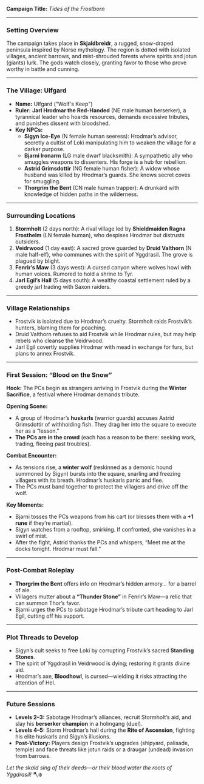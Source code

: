 **Campaign Title:** *Tides of the Frostborn*  

---

### **Setting Overview**  
The campaign takes place in **Skjaldbreidr**, a rugged, snow-draped peninsula inspired by Norse mythology. The region is dotted with isolated villages, ancient barrows, and mist-shrouded forests where spirits and jotun (giants) lurk. The gods watch closely, granting favor to those who prove worthy in battle and cunning.  

---

### **The Village: Ulfgard**  
- **Name:** Ulfgard ("Wolf's Keep")  
- **Ruler:** **Jarl Hrodmar the Red-Handed** (NE male human berserker), a tyrannical leader who hoards resources, demands excessive tributes, and punishes dissent with bloodshed.  
- **Key NPCs:**  
  - **Sigyn Ice-Eye** (N female human seeress): Hrodmar’s advisor, secretly a cultist of Loki manipulating him to weaken the village for a darker purpose.  
  - **Bjarni Ironarm** (LG male dwarf blacksmith): A sympathetic ally who smuggles weapons to dissenters. His forge is a hub for rebellion.  
  - **Astrid Grimsdottir** (NG female human fisher): A widow whose husband was killed by Hrodmar’s guards. She knows secret coves for smuggling.  
  - **Thorgrim the Bent** (CN male human trapper): A drunkard with knowledge of hidden paths in the wilderness.  

---

### **Surrounding Locations**  
1. **Stormholt** (2 days north): A rival village led by **Shieldmaiden Ragna Frosthelm** (LN female human), who despises Hrodmar but distrusts outsiders.  
2. **Veidrwood** (1 day east): A sacred grove guarded by **Druid Valthorn** (N male half-elf), who communes with the spirit of Yggdrasil. The grove is plagued by blight.  
3. **Fenrir’s Maw** (3 days west): A cursed canyon where wolves howl with human voices. Rumored to hold a shrine to Tyr.  
4. **Jarl Egil’s Hall** (5 days south): A wealthy coastal settlement ruled by a greedy jarl trading with Saxon raiders.  

---

### **Village Relationships**  
- Frostvik is isolated due to Hrodmar’s cruelty. Stormholt raids Frostvik’s hunters, blaming them for poaching.  
- Druid Valthorn refuses to aid Frostvik while Hrodmar rules, but may help rebels who cleanse the Veidrwood.  
- Jarl Egil covertly supplies Hrodmar with mead in exchange for furs, but plans to annex Frostvik.  

---

### **First Session: “Blood on the Snow”**  
**Hook:** The PCs begin as strangers arriving in Frostvik during the **Winter Sacrifice**, a festival where Hrodmar demands tribute.  

**Opening Scene:**  
- A group of Hrodmar’s **huskarls** (warrior guards) accuses Astrid Grimsdottir of withholding fish. They drag her into the square to execute her as a “lesson.”  
- **The PCs are in the crowd** (each has a reason to be there: seeking work, trading, fleeing past troubles).  

**Combat Encounter:**  
- As tensions rise, a **winter wolf** (reskinned as a demonic hound summoned by Sigyn) bursts into the square, snarling and freezing villagers with its breath. Hrodmar’s huskarls panic and flee.  
- The PCs must band together to protect the villagers and drive off the wolf.  

**Key Moments:**  
- Bjarni tosses the PCs weapons from his cart (or blesses them with a **+1 rune** if they’re martial).  
- Sigyn watches from a rooftop, smirking. If confronted, she vanishes in a swirl of mist.  
- After the fight, Astrid thanks the PCs and whispers, “Meet me at the docks tonight. Hrodmar must fall.”  

---

### **Post-Combat Roleplay**  
- **Thorgrim the Bent** offers info on Hrodmar’s hidden armory… for a barrel of ale.  
- Villagers mutter about a **“Thunder Stone”** in Fenrir’s Maw—a relic that can summon Thor’s favor.  
- Bjarni urges the PCs to sabotage Hrodmar’s tribute cart heading to Jarl Egil, cutting off his support.  

---

### **Plot Threads to Develop**  
- Sigyn’s cult seeks to free Loki by corrupting Frostvik’s sacred **Standing Stones**.  
- The spirit of Yggdrasil in Veidrwood is dying; restoring it grants divine aid.  
- Hrodmar’s axe, **Bloodhowl**, is cursed—wielding it risks attracting the attention of Hel.  

---

### **Future Sessions**  
- **Levels 2–3:** Sabotage Hrodmar’s alliances, recruit Stormholt’s aid, and slay his **berserker champion** in a holmgang (duel).  
- **Levels 4–5:** Storm Hrodmar’s hall during the **Rite of Ascension**, fighting his elite huskarls and Sigyn’s illusions.  
- **Post-Victory:** Players design Frostvik’s upgrades (shipyard, palisade, temple) and face threats like jotun raids or a draugar (undead) invasion from barrows.  

*Let the skald sing of their deeds—or their blood water the roots of Yggdrasil!* 🪓❄️